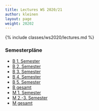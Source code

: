 ```yaml
---
title: Lectures WS 2020/21
author: kleinen
layout: page
weight: 20202
---
```


{% include classes/ws2020/lectures.md %}

### Semesterpläne
* [B 1. Semester](https://lsf.htw-berlin.de/qisserver/rds?state=wplan&act=stg&pool=stg&P.subc=plan&k_abstgv.abstgvnr=231&idcol=k_abstgv.abstgvnr&idval=231&r_zuordabstgv.semvonint=1&k_abstgv.dtxt=internationale&r_zuordabstgv.sembisint=1&purge=n&getglobal=n&text=Internationale+Medieninformatik+%28B%29%2C+PrüfungsOrdnung+20112)
* [B 2. Semester](https://lsf.htw-berlin.de/qisserver/rds?state=wplan&act=stg&pool=stg&P.subc=plan&k_abstgv.abstgvnr=231&idcol=k_abstgv.abstgvnr&idval=231&r_zuordabstgv.semvonint=2&k_abstgv.dtxt=internationale&r_zuordabstgv.sembisint=2&purge=n&getglobal=n&text=Internationale+Medieninformatik+%28B%29%2C+Pr%C3%BCfungsOrdnung+20112)
* [B 3. Semester](https://lsf.htw-berlin.de/qisserver/rds?state=wplan&act=stg&pool=stg&P.subc=plan&k_abstgv.abstgvnr=231&idcol=k_abstgv.abstgvnr&idval=231&r_zuordabstgv.semvonint=3&k_abstgv.dtxt=internationale&r_zuordabstgv.sembisint=3&purge=n&getglobal=n&text=Internationale+Medieninformatik+%28B%29%2C+Pr%C3%BCfungsOrdnung+20112)
* [B 4. Semester](https://lsf.htw-berlin.de/qisserver/rds?state=wplan&act=stg&pool=stg&P.subc=plan&k_abstgv.abstgvnr=231&idcol=k_abstgv.abstgvnr&idval=231&r_zuordabstgv.semvonint=4&k_abstgv.dtxt=internationale&r_zuordabstgv.sembisint=4&purge=n&getglobal=n&text=Internationale+Medieninformatik+%28B%29%2C+Pr%C3%BCfungsOrdnung+20112)
* [B 5. Semester](https://lsf.htw-berlin.de/qisserver/rds?state=wplan&act=stg&pool=stg&P.subc=plan&k_abstgv.abstgvnr=231&idcol=k_abstgv.abstgvnr&idval=231&r_zuordabstgv.semvonint=5&k_abstgv.dtxt=internationale&r_zuordabstgv.sembisint=5&purge=n&getglobal=n&text=Internationale+Medieninformatik+%28B%29%2C+Pr%C3%BCfungsOrdnung+20112)
* [B gesamt](https://lsf.htw-berlin.de/qisserver/rds?state=wplan&act=stg&pool=stg&P.subc=plan&k_abstgv.abstgvnr=231&idcol=k_abstgv.abstgvnr&idval=231&r_zuordabstgv.semvonint=1&k_abstgv.dtxt=internationale&r_zuordabstgv.sembisint=5&purge=n&getglobal=n&text=Internationale+Medieninformatik+%28B%29%2C+Pr%C3%BCfungsOrdnung+20112)
* [M 1. Semester](https://lsf.htw-berlin.de/qisserver/rds?state=wplan&act=stg&pool=stg&P.subc=plan&k_abstgv.abstgvnr=312&idcol=k_abstgv.abstgvnr&idval=312&r_zuordabstgv.semvonint=1&k_abstgv.dtxt=internationale&r_zuordabstgv.sembisint=1&purge=n&getglobal=n&text=Internationale+Medieninformatik+%28M%29%2C+Pr%C3%BCfungsOrdnung+20162
)
* [M 2.-3. Semester](https://lsf.htw-berlin.de/qisserver/rds?state=wplan&act=stg&pool=stg&P.subc=plan&k_abstgv.abstgvnr=312&idcol=k_abstgv.abstgvnr&idval=312&r_zuordabstgv.semvonint=2&k_abstgv.dtxt=internationale&r_zuordabstgv.sembisint=3&purge=n&getglobal=n&text=Internationale+Medieninformatik+%28M%29%2C+Pr%C3%BCfungsOrdnung+20162
)
* [M gesamt](https://lsf.htw-berlin.de/qisserver/rds?state=wplan&act=stg&pool=stg&P.subc=plan&k_abstgv.abstgvnr=312&idcol=k_abstgv.abstgvnr&idval=312&r_zuordabstgv.semvonint=1&k_abstgv.dtxt=internationale&r_zuordabstgv.sembisint=4&purge=n&getglobal=n&text=Internationale+Medieninformatik+%28M%29%2C+Pr%C3%BCfungsOrdnung+20162
)
